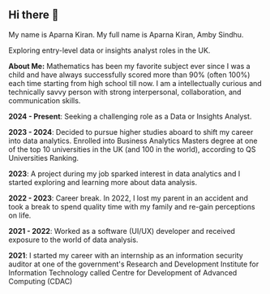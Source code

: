 ## Hi there 👋

My name is Aparna Kiran.
My full name is Aparna Kiran, Amby Sindhu.

Exploring entry-level data or insights analyst roles in the UK.

**About Me:**
Mathematics has been my favorite subject ever since I was a child and have always successfully scored more than 90% (often 100%) each time starting from high school till now. 
I am a intellectually curious and technically savvy person with strong interpersonal, collaboration, and communication skills. 

**2024 - Present**: Seeking a challenging role as a Data or Insights Analyst.  

**2023 - 2024**: Decided to pursue higher studies aboard to shift my career into data analytics. Enrolled into Business Analytics Masters degree at one of the top 10 universities in the UK (and 100 in the world), according to QS Universities Ranking.

**2023**:  A project during my job sparked interest in data analytics and I started exploring and learning more about data analysis. 

**2022 - 2023**: Career break. In 2022, I lost my parent in an accident and took a break to spend quality time with my family and re-gain perceptions on life.

**2021 - 2022**: Worked as a software (UI/UX) developer and received exposure to the world of data analysis.

**2021**: I started my career with an internship as an information security auditor at one of the government's Research and Development Institute for Information Technology called Centre for Development of Advanced Computing (CDAC)


<!--
**aparna-kiran/aparna-kiran** is a ✨ _special_ ✨ repository because its `README.md` (this file) appears on your GitHub profile.

Here are some ideas to get you started:

- 🔭 I’m currently working on ...
- 🌱 I’m currently learning ...
- 👯 I’m looking to collaborate on ...
- 🤔 I’m looking for help with ...
- 💬 Ask me about ...
- 📫 How to reach me: ...
- 😄 Pronouns: ...
- ⚡ Fun fact: ...
-->
